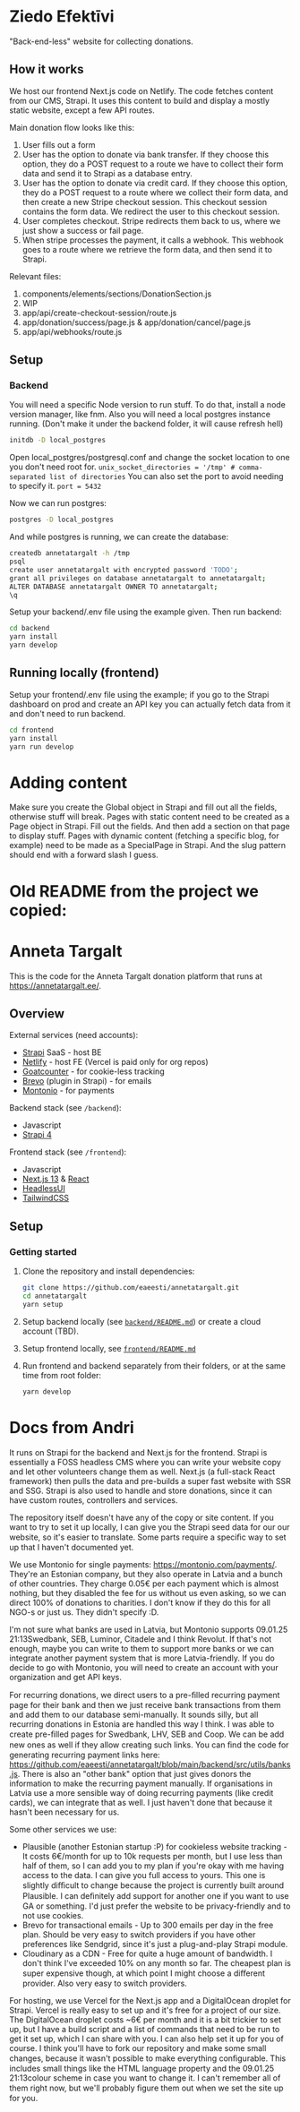 # Ziedo Efektīvi

"Back-end-less" website for collecting donations.

## How it works

We host our frontend Next.js code on Netlify. The code fetches content from our CMS, Strapi. It uses this content to build
and display a mostly static website, except a few API routes.

Main donation flow looks like this:
1. User fills out a form
2. User has the option to donate via bank transfer. If they choose this option, they do a POST request to a route we have to collect their form data and send it to Strapi as a database entry.
3. User has the option to donate via credit card. If they choose this option, they do a POST request to a route where we collect their form data, and then create a new Stripe checkout session.
  This checkout session contains the form data. We redirect the user to this checkout session.
4. User completes checkout. Stripe redirects them back to us, where we just show a success or fail page.
5. When stripe processes the payment, it calls a webhook. This webhook goes to a route where we retrieve the form data, and then send it to Strapi.

Relevant files:
1. components/elements/sections/DonationSection.js
2. WIP
3. app/api/create-checkout-session/route.js
4. app/donation/success/page.js & app/donation/cancel/page.js
5. app/api/webhooks/route.js

## Setup
### Backend
You will need a specific Node version to run stuff. To do that, install a node version manager, like fnm.
Also you will need a local postgres instance running. (Don't make it under the backend folder, it will cause refresh hell)
```bash
initdb -D local_postgres
```
Open local_postgres/postgresql.conf and change the socket location to one you don't need root for.
`unix_socket_directories = '/tmp' # comma-separated list of directories`
You can also set the port to avoid needing to specify it.
`port = 5432`

Now we can run postgres:
```bash
postgres -D local_postgres
```

And while postgres is running, we can create the database:
```bash
createdb annetatargalt -h /tmp
psql
create user annetatargalt with encrypted password 'TODO';
grant all privileges on database annetatargalt to annetatargalt;
ALTER DATABASE annetatargalt OWNER TO annetatargalt;
\q
```

Setup your backend/.env file using the example given.
Then run backend:
```bash
cd backend
yarn install
yarn develop
```

## Running locally (frontend)
Setup your frontend/.env file using the example; if you go to the Strapi dashboard on prod and create an API key you can actually fetch data
from it and don't need to run backend.
```bash
cd frontend
yarn install
yarn run develop
```

# Adding content
Make sure you create the Global object in Strapi and fill out all the fields, otherwise stuff will break.
Pages with static content need to be created as a Page object in Strapi. Fill out the fields. And then add a section on that page to display stuff.
Pages with dynamic content (fetching a specific blog, for example) need to be made as a SpecialPage in Strapi. And the slug pattern should end with a forward slash I guess.

# Old README from the project we copied:
# Anneta Targalt

This is the code for the Anneta Targalt donation platform that runs at https://annetatargalt.ee/.


## Overview

External services (need accounts):
- [Strapi](https://strapi.io/pricing-cloud) SaaS - host BE
- [Netlify](https://www.netlify.com/) - host FE (Vercel is paid only for org repos)
- [Goatcounter](https://www.goatcounter.com) - for cookie-less tracking
- [Brevo](https://www.brevo.com/) (plugin in Strapi) - for emails
- [Montonio](https://montonio.com/) - for payments

Backend stack (see `/backend`):
- Javascript
- [Strapi 4](https://strapi.io/)

Frontend stack (see `/frontend`):
- Javascript
- [Next.js 13](https://nextjs.org/) & [React](https://react.dev/)
- [HeadlessUI](https://headlessui.com/)
- [TailwindCSS](https://tailwindcss.com/)


## Setup

### Getting started

1. Clone the repository and install dependencies:
    ```bash
    git clone https://github.com/eaeesti/annetatargalt.git
    cd annetatargalt
    yarn setup
    ```

2. Setup backend locally (see [`backend/README.md`](backend/README.md])) or create a cloud account (TBD).

3. Setup frontend locally, see [`frontend/README.md`](frontend/README.md])

4. Run frontend and backend separately from their folders, or at the same time from root folder:
    ```bash
    yarn develop
    ```




# Docs from Andri

It runs on Strapi for the backend and Next.js for the frontend. Strapi is essentially a FOSS headless CMS where you can write your website copy and let other volunteers change them as well. Next.js (a full-stack React framework) then pulls the data and pre-builds a super fast website with SSR and SSG. Strapi is also used to handle and store donations, since it can have custom routes, controllers and services.

The repository itself doesn't have any of the copy or site content. If you want to try to set it up locally, I can give you the Strapi seed data for our our website, so it's easier to translate. Some parts require a speciﬁc way to set up that I haven't documented yet.

We use Montonio for single payments: https://montonio.com/payments/. They're an Estonian company, but they also operate in Latvia and a bunch of other countries. They charge 0.05€ per each payment which is almost nothing, but they disabled the fee for us without us even asking, so we can direct 100% of donations to charities. I don't know if they do this for all NGO-s or just us. They didn't specify :D.

I'm not sure what banks are used in Latvia, but Montonio supports 09.01.25 21:13Swedbank, SEB, Luminor, Citadele and I think Revolut. If that's not enough, maybe you can write to them to support more banks or we can integrate another payment system that is more Latvia-friendly. If you do decide to go with Montonio, you will need to create an account
with your organization and get API keys.

For recurring donations, we direct users to a pre-ﬁlled recurring payment page for their bank and then we just receive bank transactions from them and add them to our database semi-manually.
It sounds silly, but all recurring donations in Estonia are handled this way I think. I was able to create pre-ﬁlled pages for Swedbank, LHV, SEB and Coop. We can be add new ones as well if they allow creating such links. You can ﬁnd the code for generating recurring payment links here: https://github.com/eaeesti/annetatargalt/blob/main/backend/src/utils/banks.js. There is also an "other bank" option that just gives donors the information to make the recurring payment manually. If organisations in Latvia use a more sensible way of doing recurring payments (like credit cards), we can integrate that as well. I just haven't done that because it hasn't been necessary for us.

Some other services we use:
- Plausible (another Estonian startup :P) for cookieless website tracking - It costs 6€/month for up to 10k requests per month, but I use less than half of them, so I can add you to my plan if you're okay with me having access to the data. I can give you full access to yours. This one is slightly diﬃcult to change because the project is currently built around Plausible. I can deﬁnitely add support for another one if you want to use GA or something. I'd just prefer the website to be privacy-friendly and to not use cookies.
- Brevo for transactional emails - Up to 300 emails per day in the free plan. Should be very easy to switch providers if you have other preferences like Sendgrid, since it's just a plug-and-play Strapi module.
- Cloudinary as a CDN - Free for quite a huge amount of bandwidth. I don't think I've exceeded 10% on any month so far. The cheapest plan is super expensive though, at which point I might choose a diﬀerent provider. Also very easy to switch providers.

For hosting, we use Vercel for the Next.js app and a DigitalOcean droplet for Strapi. Vercel is really easy to set up and it's free for a project of our size. The DigitalOcean droplet costs ~6€ per month and it is a bit trickier to set up, but I have a build script and a list of commands that need to be run to get it set up, which I can share with you. I can also help set it up for you of course.
I think you'll have to fork our repository and make some small changes, because it wasn't possible to make everything conﬁgurable. This includes small things like the HTML language property and the 09.01.25 21:13colour scheme in case you want to change it. I can't remember all of them right now, but we'll probably ﬁgure them out when we set the site up for you.
